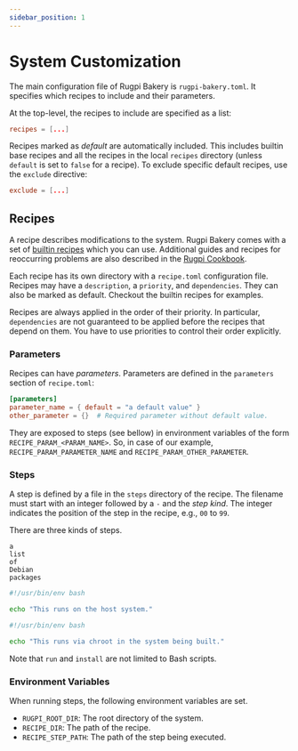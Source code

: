 ```yaml
---
sidebar_position: 1
---
```


# System Customization

The main configuration file of Rugpi Bakery is `rugpi-bakery.toml`.
It specifies which recipes to include and their parameters.

At the top-level, the recipes to include are specified as a list:

```toml title="rugpi-bakery.toml"
recipes = [...]
```

Recipes marked as *default* are automatically included.
This includes builtin base recipes and all the recipes in the local `recipes` directory (unless `default` is set to `false` for a recipe).
To exclude specific default recipes, use the `exclude` directive:

```toml
exclude = [...]
```

## Recipes

A recipe describes modifications to the system.
Rugpi Bakery comes with a set of [builtin recipes](https://github.com/silitics/rugpi/tree/main/recipes) which you can use.
Additional guides and recipes for reoccurring problems are also described in the [Rugpi Cookbook](../cookbook).

Each recipe has its own directory with a `recipe.toml` configuration file.
Recipes may have a `description`, a `priority`, and `dependencies`.
They can also be marked as default.
Checkout the builtin recipes for examples.

Recipes are always applied in the order of their priority.
In particular, `dependencies` are not guaranteed to be applied before the recipes that depend on them. 
You have to use priorities to control their order explicitly.

### Parameters

Recipes can have _parameters_.
Parameters are defined in the `parameters` section of `recipe.toml`:

```toml
[parameters]
parameter_name = { default = "a default value" }
other_parameter = {}  # Required parameter without default value.
```

They are exposed to steps (see bellow) in environment variables of the form `RECIPE_PARAM_<PARAM_NAME>`. So, in case of our example, `RECIPE_PARAM_PARAMETER_NAME` and `RECIPE_PARAM_OTHER_PARAMETER`.

### Steps

A step is defined by a file in the `steps` directory of the recipe.
The filename must start with an integer followed by a `-` and the _step kind_.
The integer indicates the position of the step in the recipe, e.g., `00` to `99`.

There are three kinds of steps.

```plain title="XX-packages"
a
list
of
Debian
packages
```

```bash title="XX-run.*"
#!/usr/bin/env bash

echo "This runs on the host system."
```

```bash title="XXX-install.*"
#!/usr/bin/env bash

echo "This runs via chroot in the system being built."
```

Note that `run` and `install` are not limited to Bash scripts.

### Environment Variables

When running steps, the following environment variables are set.

- `RUGPI_ROOT_DIR`: The root directory of the system.
- `RECIPE_DIR`: The path of the recipe.
- `RECIPE_STEP_PATH`: The path of the step being executed.
